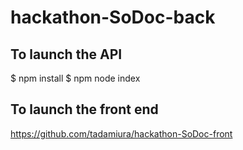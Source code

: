 # hackathon-SoDoc-back
## To launch the API

$ npm install
$ npm node index

## To launch the front end
https://github.com/tadamiura/hackathon-SoDoc-front
